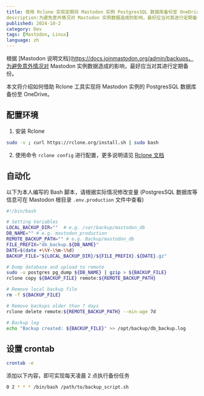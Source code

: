 ```yaml
---
title: 使用 Rclone 实现定期将 Mastodon 实例 PostgresSQL 数据库备份至 OneDrive
description:为避免意外情况对 Mastodon 实例数据造成的影响，最好应当对其进行定期备份...
published: 2024-10-2
category: Dev
tags: [Mastodon, Linux]
language: zh
---
```


根据 [Mastodon 说明文档](https://docs.joinmastodon.org/admin/backups，为避免意外情况对 Mastodon 实例数据造成的影响，最好应当对其进行定期备份。

本文将介绍如何借助 Rclone 工具实现将 Mastodon 实例的 PostgresSQL 数据库备份至 OneDrive。

## 配置环境

1. 安装 Rclone
```bash
sudo -v ; curl https://rclone.org/install.sh | sudo bash
```

2. 使用命令 `rclone config` 进行配置，更多说明请见 [Rclone 文档](https://rclone.org/docs/)

## 自动化

以下为本人编写的 Bash 脚本，请根据实际情况修改变量 (PostgresSQL 数据库等信息可在 Mastodon 根目录 `.env.production` 文件中查看)

```bash
#!/bin/bash

# Setting Variables
LOCAL_BACKUP_DIR=""  # e.g. /var/backup/mastodon_db
DB_NAME="" # e.g. mastodon_production
REMOTE_BACKUP_PATH="" # e.g. Backup/mastodon_db
FILE_PREFIX="db_backup.${DB_NAME}"
DATE=$(date +\%Y-\%m-\%d)
BACKUP_FILE="${LOCAL_BACKUP_DIR}/${FILE_PREFIX}.${DATE}.gz"

# Dump database and upload to remote
sudo -u postgres pg_dump ${DB_NAME} | gzip > ${BACKUP_FILE}
rclone copy ${BACKUP_FILE} remote:${REMOTE_BACKUP_PATH}

# Remove local backup file
rm -f ${BACKUP_FILE}

# Remove backups older than 7 days
rclone delete remote:${REMOTE_BACKUP_PATH} --min-age 7d

# Backup log
echo "Backup created: ${BACKUP_FILE}" >> /opt/backup/db_backup.log
```

## 设置 crontab

```bash
crontab -e
```

添加以下内容，即可实现每天凌晨 2 点执行备份任务

```bash
0 2 * * * /bin/bash /path/to/backup_script.sh
```
